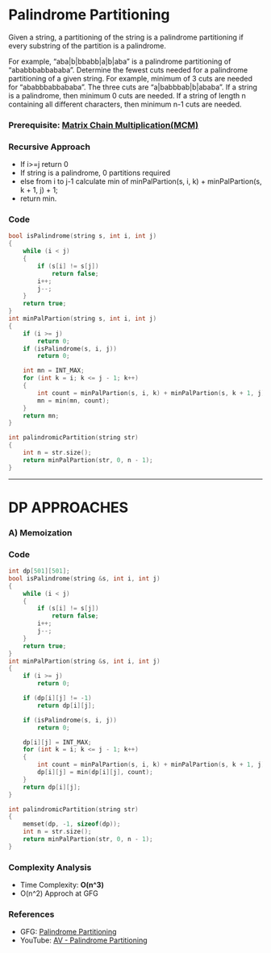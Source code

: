 # Palindrome Partitioning

Given a string, a partitioning of the string is a palindrome partitioning if every substring of the partition is a palindrome.

For example, “aba|b|bbabb|a|b|aba” is a palindrome partitioning of “ababbbabbababa”. Determine the fewest cuts needed for a palindrome partitioning of a given string. For example, minimum of 3 cuts are needed for “ababbbabbababa”. The three cuts are “a|babbbab|b|ababa”. If a string is a palindrome, then minimum 0 cuts are needed. If a string of length n containing all different characters, then minimum n-1 cuts are needed.

### Prerequisite: [Matrix Chain Multiplication(MCM)](./AV20_AV20_matrixChainMultiplication.md)

### Recursive Approach

- If i>=j return 0
- If string is a palindrome, 0 partitions required
- else from i to j-1 calculate min of minPalPartion(s, i, k) + minPalPartion(s, k + 1, j) + 1;
- return min.

### Code

```cpp
bool isPalindrome(string s, int i, int j)
{
    while (i < j)
    {
        if (s[i] != s[j])
            return false;
        i++;
        j--;
    }
    return true;
}
int minPalPartion(string s, int i, int j)
{
    if (i >= j)
        return 0;
    if (isPalindrome(s, i, j))
        return 0;

    int mn = INT_MAX;
    for (int k = i; k <= j - 1; k++)
    {
        int count = minPalPartion(s, i, k) + minPalPartion(s, k + 1, j) + 1;
        mn = min(mn, count);
    }
    return mn;
}

int palindromicPartition(string str)
{
    int n = str.size();
    return minPalPartion(str, 0, n - 1);
}
```

---

# DP APPROACHES

### A) Memoization

### Code

```cpp
int dp[501][501];
bool isPalindrome(string &s, int i, int j)
{
    while (i < j)
    {
        if (s[i] != s[j])
            return false;
        i++;
        j--;
    }
    return true;
}
int minPalPartion(string &s, int i, int j)
{
    if (i >= j)
        return 0;

    if (dp[i][j] != -1)
        return dp[i][j];

    if (isPalindrome(s, i, j))
        return 0;

    dp[i][j] = INT_MAX;
    for (int k = i; k <= j - 1; k++)
    {
        int count = minPalPartion(s, i, k) + minPalPartion(s, k + 1, j) + 1;
        dp[i][j] = min(dp[i][j], count);
    }
    return dp[i][j];
}

int palindromicPartition(string str)
{
    memset(dp, -1, sizeof(dp));
    int n = str.size();
    return minPalPartion(str, 0, n - 1);
}
```

### Complexity Analysis

- Time Complexity: **O(n^3)**
- O(n^2) Approch at GFG

### References

- GFG: [Palindrome Partitioning](https://www.geeksforgeeks.org/palindrome-partitioning-dp-17/)
- YouTube: [AV - Palindrome Partitioning](https://www.youtube.com/watch?v=szKVpQtBHh8&list=PL_z_8CaSLPWekqhdCPmFohncHwz8TY2Go&index=35)
